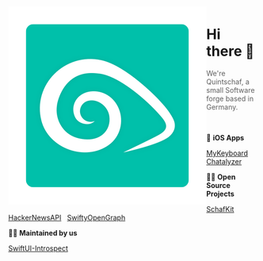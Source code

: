 <img align="left" src="./QuintschafTransparent.png" width="400" />

# Hi there 👋
> We're Quintschaf, a small Software forge based in Germany.

<br>

📱 __iOS Apps__

[MyKeyboard](https://apps.apple.com/app/id1455404109) &nbsp; [Chatalyzer](https://apps.apple.com/app/id1614068067)

👩‍💻 __Open Source Projects__

[SchafKit](https://github.com/Quintschaf/SchafKit) &nbsp; [HackerNewsAPI](https://github.com/Quintschaf/HackerNewsAPI) &nbsp; [SwiftyOpenGraph](https://github.com/Quintschaf/SwiftyOpenGraph)

🙋‍♀️ __Maintained by us__

[SwiftUI-Introspect](https://github.com/Siteline/SwiftUI-Introspect)
